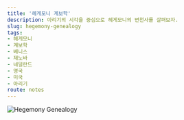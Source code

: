 ```yaml
---
title: '헤게모니 계보학'
description: 아리기의 시각을 중심으로 헤게모니의 변천사를 살펴보자.
slug: hegemony-genealogy
tags:
- 헤게모니
- 계보학
- 베니스
- 제노바
- 네덜란드
- 영국
- 미국
- 아리기
route: notes
---
```


![Hegemony Genealogy](/hegemony-genealogy/hegemony-transparent.png)